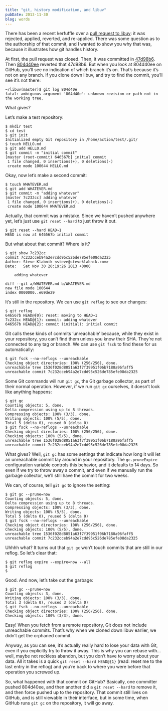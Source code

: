 ```yaml
---
title: "git, history modification, and libuv"
pubDate: 2013-11-30
blog: words
---
```



There has been a recent kerfuffle over a [pull request to libuv](https://github.com/joyent/libuv/pull/1015): it was rejected, applied, reverted, and re-applied. There was some question as to the authorship of that commit, and I wanted to show you why that was, because it illustrates how git handles history.

At first, the pull request was closed. Then, it was committed in [47d98b6](https://github.com/joyent/libuv/commit/47d98b64c45db8335bf7e065351e385cae32323d). Then [804d40ee](https://github.com/joyent/libuv/commit/804d40ee14dc0f82c482dcc8d1c41c14333fcb48) reverted that 47d98b6. But when you look at 804d40ee on GitHub, you’ll see no indication of which branch it’s on. That’s because it’s not on any branch. If you clone down libuv, and try to find the commit, you’ll see it’s not there:

```
~/libuv(master)$ git log 804d40e                                                                                                                
fatal: ambiguous argument '804d40e': unknown revision or path not in the working tree.  
```

What gives?

Let’s make a test repository:

```
$ mkdir test                                                                                                                                                       
$ cd test                                                                                                                                                          
$ git init                                                                                                                                                         
Initialized empty Git repository in /home/action/test/.git/                                                                                                        
$ touch HELLO.md                                                                                                                                                   
$ git add HELLO.md                                                                                                                                                 
$ git commit -m "initial commit"                                                                                                                                   
[master (root-commit) 646567b] initial commit                                                                                                                      
 1 file changed, 0 insertions(+), 0 deletions(-)                                                                                                                   
 create mode 100644 HELLO.md                                                                                                                                       
```

Okay, now let’s make a second commit:

```
$ touch WHATEVER.md                                                                                                                                                
$ git add WHATEVER.md                                                                                                                                              
$ git commit -m "adding whatever"                                                                                                                                  
[master 7c232cc] adding whatever                                                                                                                                   
 1 file changed, 0 insertions(+), 0 deletions(-)                                                                                                                   
 create mode 100644 WHATEVER.md                                                                                                                                    
```

Actually, that commit was a mistake. Since we haven’t pushed anywhere yet, let’s just use `git reset --hard` to just throw it out.

```
$ git reset --hard HEAD~1                                                                                                                                          
HEAD is now at 646567b initial commit                      
```

But what about that commit? Where is it?

```
$ git show 7c232cc                                                                                                                                                 
commit 7c232cceb94a2e7cdd95c526de785efe08da2325                                                                                                                    
Author: Steve Klabnik <steve@steveklabnik.com>                                                                                                                     
Date:   Sat Nov 30 20:19:26 2013 +0000                                                                                                                             
                                                                                                                                                                   
    adding whatever                                                                                                                                                
                                                                                                                                                                   
diff --git a/WHATEVER.md b/WHATEVER.md                                                                                                                             
new file mode 100644                                                                                                                                               
index 0000000..e69de29 
```

It’s still in the repository. We can use `git reflog` to see our changes:

```
$ git reflog                                                                                                                                                       
646567b HEAD@{0}: reset: moving to HEAD~1                                                                                                                          
7c232cc HEAD@{1}: commit: adding whatever                                                                                                                          
646567b HEAD@{2}: commit (initial): initial commit 
```

Git calls these kinds of commits ‘unreachable’ because, while they exist in your repository, you can’t find them unless you know their SHA. They’re not connected to any tag or branch. We can use `git fsck` to find these for us automatically:

```
$ git fsck --no-reflogs --unreachable                                                                                                                              
Checking object directories: 100% (256/256), done.                                                                                                                 
unreachable tree 1536f028d8051a63f7f39951f06b7180a96faff5                                                                                                          
unreachable commit 7c232cceb94a2e7cdd95c526de785efe08da2325
```

Some Git commands will run `git gc`, the Git garbage collector, as part of their normal operation. However, if we run `git gc` ourselves, it doesn’t look like anything happens:

```
$ git gc                                                                                                                                                           
Counting objects: 5, done.                                                                                                                                         
Delta compression using up to 8 threads.                                                                                                                           
Compressing objects: 100% (3/3), done.                                                                                                                             
Writing objects: 100% (5/5), done.                                                                                                                                 
Total 5 (delta 0), reused 0 (delta 0)                                                                                                                              
$ git fsck --no-reflogs --unreachable                                                                                                                              
Checking object directories: 100% (256/256), done.                                                                                                                 
Checking objects: 100% (5/5), done.                                                                                                                                
unreachable tree 1536f028d8051a63f7f39951f06b7180a96faff5                                                                                                          
unreachable commit 7c232cceb94a2e7cdd95c526de785efe08da2325    
```

What gives? Well, `git gc` has some settings that indicate how long it will let an unreachable commit lay around in your repository. The `gc.pruneExpire` configuration variable controls this behavior, and it defaults to 14 days. So even if we try to throw away a commit, and even if we manually run the garbage collector, we’ll still have the commit for two weeks.

We can, of course, tell `git gc` to ignore the setting:

```
$ git gc --prune=now                                                                                                                                 
Counting objects: 5, done.                                                                                                                                         
Delta compression using up to 8 threads.                                                                                                                           
Compressing objects: 100% (3/3), done.                                                                                                                             
Writing objects: 100% (5/5), done.                                                                                                                                 
Total 5 (delta 0), reused 5 (delta 0)                                                                                                                              
$ git fsck --no-reflogs --unreachable                                                                                                                              
Checking object directories: 100% (256/256), done.                                                                                                                 
Checking objects: 100% (5/5), done.                                                                                                                                
unreachable tree 1536f028d8051a63f7f39951f06b7180a96faff5                                                                                                          
unreachable commit 7c232cceb94a2e7cdd95c526de785efe08da2325   
```

Uhhhh what? It turns out that `git gc` won’t touch commits that are still in our reflog. So let’s clear that:

```
$ git reflog expire --expire=now --all                                                                                                                             
$ git reflog        
$
```

Good. And now, let’s take out the garbage:

```
$ git gc --prune=now                                                                                                                                               
Counting objects: 3, done.                                                                                                                                         
Writing objects: 100% (3/3), done.                                                                                                                                 
Total 3 (delta 0), reused 3 (delta 0)                                                                                                                              
$ git fsck --no-reflogs --unreachable                                                                                                                              
Checking object directories: 100% (256/256), done.                                                                                                                 
Checking objects: 100% (3/3), done. 
```

Easy! When you fetch from a remote repository, Git does not include unreachable commits. That’s why when we cloned down libuv earlier, we didn’t get the orphaned commit.

Anyway, as you can see, it’s actually really hard to lose your data with Git, even if you explicitly try to throw it away. This is why you can rebase with… well, maybe not reckless abandon, but you don’t have to worry about your data. All it takes is a quick `git reset --hard HEAD@{1}` (read: reset me to the last entry in the reflog) and you’re back to where you were before that operation you screwed up.

So, what happened with that commit on GitHub? Basically, one committer pushed 804d40ee, and then another did a `git reset --hard` to remove it, and then force pushed up to the repository. That commit still lives on GitHub, and is still viewable in their interface, but in some time, when GitHub runs `git gc` on the repository, it will go away.
